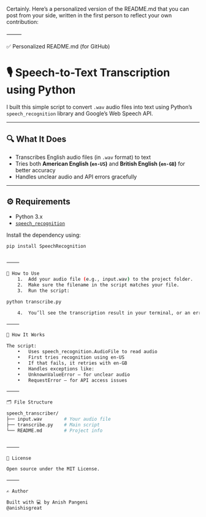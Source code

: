 Certainly. Here’s a personalized version of the README.md that you can post from your side, written in the first person to reflect your own contribution:

⸻

✅ Personalized README.md (for GitHub)

# 🎙️ Speech-to-Text Transcription using Python

I built this simple script to convert `.wav` audio files into text using Python’s `speech_recognition` library and Google’s Web Speech API.

---

## 🔍 What It Does

- Transcribes English audio files (in `.wav` format) to text
- Tries both **American English (`en-US`)** and **British English (`en-GB`)** for better accuracy
- Handles unclear audio and API errors gracefully

---

## ⚙️ Requirements

- Python 3.x
- [`speech_recognition`](https://pypi.org/project/SpeechRecognition/)

Install the dependency using:

```bash
pip install SpeechRecognition


⸻

🚀 How to Use
	1.	Add your audio file (e.g., input.wav) to the project folder.
	2.	Make sure the filename in the script matches your file.
	3.	Run the script:

python transcribe.py

	4.	You’ll see the transcription result in your terminal, or an error message if the speech couldn’t be recognized.

⸻

🧠 How It Works

The script:
	•	Uses speech_recognition.AudioFile to read audio
	•	First tries recognition using en-US
	•	If that fails, it retries with en-GB
	•	Handles exceptions like:
	•	UnknownValueError – for unclear audio
	•	RequestError – for API access issues

⸻

🗂️ File Structure

speech_transcriber/
├── input.wav        # Your audio file
├── transcribe.py    # Main script
└── README.md        # Project info


⸻

📄 License

Open source under the MIT License.

⸻

✍️ Author

Built with 💻 by Anish Pangeni
@anishisgreat

